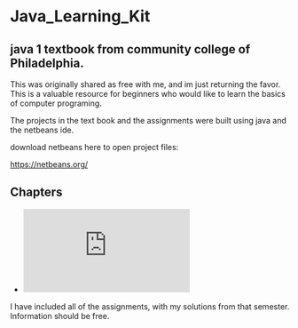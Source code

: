 # Java_Learning_Kit
## java 1 textbook from community college of Philadelphia.

This was originally shared as free with me, and im just returning the favor. 
This is a valuable resource for beginners who would like to learn
the basics of computer programing.

The projects in the text book and the assignments were built using java and the netbeans ide.

download netbeans here to open project files:


https://netbeans.org/

## Chapters

- ![Chapter 1](https://github.com/Agent215/Java_Learning_Kit/master/CSCI%20111%20java%20textbook/Java%20Learning%20Kit%20Chapter%201%20.pdf)



I have included all of the assignments, with my solutions from that semester. 
Information should be free.

